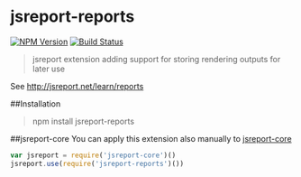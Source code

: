 # jsreport-reports
[![NPM Version](http://img.shields.io/npm/v/jsreport-reports.svg?style=flat-square)](https://npmjs.com/package/jsreport-reports)
[![Build Status](https://travis-ci.org/jsreport/jsreport-reports.png?branch=master)](https://travis-ci.org/jsreport/jsreport-reports)

> jsreport extension adding support for storing rendering outputs for later use

See http://jsreport.net/learn/reports


##Installation
> npm install jsreport-reports

##jsreport-core
You can apply this extension also manually to [jsreport-core](https://github.com/jsreport/jsreport-core)

```js
var jsreport = require('jsreport-core')()
jsreport.use(require('jsreport-reports')())
```